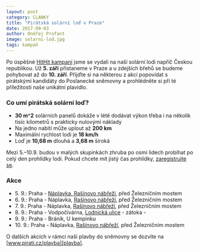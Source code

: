 ```yaml
---
layout: post
category: CLANKY
title: "Pirátská solární loď v Praze"
date: 2017-09-03
author: Ondřej Profant
image: solarni-lod.jpg
tags: kampaň
---
```


Po úspěšné [HitHit kampani][HitHit] jsme se vydali na naší solární lodi napříč Českou republikou. Už **5. září** přistaneme v Praze a u zdejších břehů se budeme pohybovat až do **10. září**. Přijďte si na některou z akcí popovídat s pirátskými kandidáty do Poslanecké sněmovny a prohlédněte si při té příležitosti naše unikátní plavidlo.

### Co umí pirátská solární loď?

- **30 m^2** solárních panelů dokáže v létě dodávat výkon třeba i na několik tisíc kilometrů s prakticky nulovými náklady
- Na jedno nabití může uplout až **200 km**
- Maximální rychlost lodi je **18 km/h**
- Loď je **10,68 m** dlouhá a **3,68 m** široká

Mezi 5.–10.9. budou v malých skupinkách zhruba po osmi lidech probíhat po celý den prohlídky lodi. Pokud chcete mít jistý čas prohlídky, [zaregistrujte se](http://bit.ly/2x7IZw8).

### Akce

- 5\. 9.: Praha - [Náplavka, Rašínovo nábřeží][naplavka-09-05], před Železničním mostem
- 6\. 9.: Praha - Náplavka, [Rašínovo nábřeží][naplavka-09-06], před Železničním mostem
- 7\. 9.: Praha - Náplavka, [Rašínovo nábřeží][naplavka-09-07], před Železničním mostem
- 8\. 9.: Praha - Vodpočívárna, [Lodnická ulice][vodpocivarna] - zátoka -
- 9\. 9.: Praha - Bráník, U kempinku
- 10\. 9.: Praha - Náplavka, [Rašínovo nábřeží][naplavka-09-10], před Železničním mostem

O dalších akcích v rámci naší plavby do sněmovny se dozvíte na [www.pirati.cz/plavba][plavba].

[plavba]: https://www.pirati.cz/plavba
[HitHit]: https://www.hithit.com/cs/project/3805/piratska-plavba-do-snemovny
[naplavka-09-05]: https://www.facebook.com/events/503943699953123/
[naplavka-09-06]: https://www.facebook.com/events/807655806073104/
[naplavka-09-07]: https://www.facebook.com/events/1316209058478360/
[vodpocivarna]: https://www.facebook.com/events/113897495952630/
[naplavka-09-10]: https://www.facebook.com/events/262937494212511/
